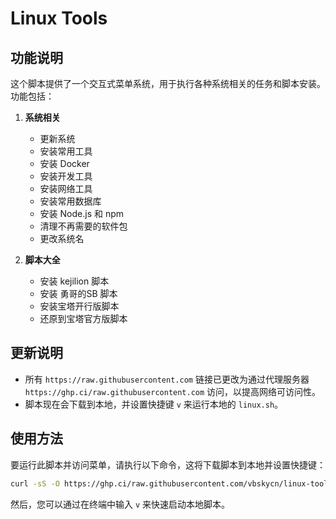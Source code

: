 # Linux Tools

## 功能说明

这个脚本提供了一个交互式菜单系统，用于执行各种系统相关的任务和脚本安装。功能包括：

1. **系统相关**
   - 更新系统
   - 安装常用工具
   - 安装 Docker
   - 安装开发工具
   - 安装网络工具
   - 安装常用数据库
   - 安装 Node.js 和 npm
   - 清理不再需要的软件包
   - 更改系统名

2. **脚本大全**
   - 安装 kejilion 脚本
   - 安装 勇哥的SB 脚本
   - 安装宝塔开行版脚本
   - 还原到宝塔官方版脚本

## 更新说明

- 所有 `https://raw.githubusercontent.com` 链接已更改为通过代理服务器 `https://ghp.ci/raw.githubusercontent.com` 访问，以提高网络可访问性。
- 脚本现在会下载到本地，并设置快捷键 `v` 来运行本地的 `linux.sh`。

## 使用方法

要运行此脚本并访问菜单，请执行以下命令，这将下载脚本到本地并设置快捷键：

```bash
curl -sS -O https://ghp.ci/raw.githubusercontent.com/vbskycn/linux-tools/main/linux.sh && chmod +x linux.sh && ./linux.sh
```

然后，您可以通过在终端中输入 `v` 来快速启动本地脚本。
